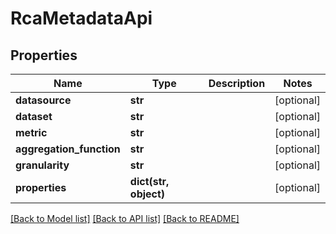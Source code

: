 # RcaMetadataApi

## Properties
Name | Type | Description | Notes
------------ | ------------- | ------------- | -------------
**datasource** | **str** |  | [optional] 
**dataset** | **str** |  | [optional] 
**metric** | **str** |  | [optional] 
**aggregation_function** | **str** |  | [optional] 
**granularity** | **str** |  | [optional] 
**properties** | **dict(str, object)** |  | [optional] 

[[Back to Model list]](../README.md#documentation-for-models) [[Back to API list]](../README.md#documentation-for-api-endpoints) [[Back to README]](../README.md)


